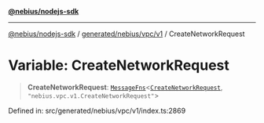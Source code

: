 [**@nebius/nodejs-sdk**](../../../../../README.md)

***

[@nebius/nodejs-sdk](../../../../../README.md) / [generated/nebius/vpc/v1](../README.md) / CreateNetworkRequest

# Variable: CreateNetworkRequest

> **CreateNetworkRequest**: [`MessageFns`](../../../../../runtime/protos/core/interfaces/MessageFns.md)\<[`CreateNetworkRequest`](../interfaces/CreateNetworkRequest.md), `"nebius.vpc.v1.CreateNetworkRequest"`\>

Defined in: src/generated/nebius/vpc/v1/index.ts:2869
